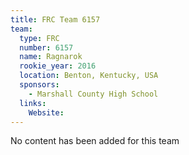 ```yaml
---
title: FRC Team 6157
team:
  type: FRC
  number: 6157
  name: Ragnarok
  rookie_year: 2016
  location: Benton, Kentucky, USA
  sponsors:
    - Marshall County High School
  links:
    Website: 
---
```

No content has been added for this team